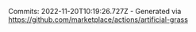 Commits: 2022-11-20T10:19:26.727Z - Generated via https://github.com/marketplace/actions/artificial-grass
<br>
